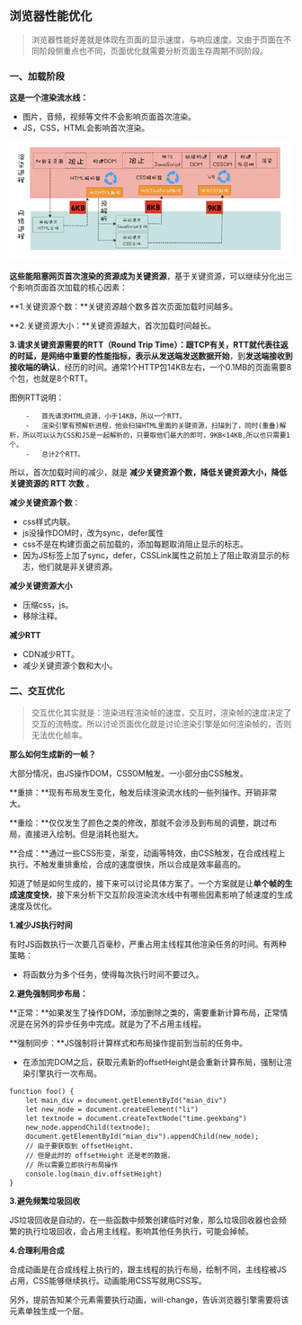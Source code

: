 ## 浏览器性能优化

> 浏览器性能好差就是体现在页面的显示速度，与响应速度。又由于页面在不同阶段侧重点也不同，页面优化就需要分析页面生存周期不同阶段。

### 一、加载阶段

**这是一个渲染流水线：**

- 图片，音频，视频等文件不会影响页面首次渲染。
- JS，CSS，HTML会影响首次渲染。

![优化](./HTTP/better_1.png)

**这些能阻塞网页首次渲染的资源成为关键资源**，基于关键资源，可以继续分化出三个影响页面首次加载的核心因素：

**1.关键资源个数：**关键资源越个数多首次页面加载时间越多。

**2.关键资源大小：**关键资源越大，首次加载时间越长。

**3.请求关键资源需要的RTT（Round Trip Time）：**跟TCP有关，RTT就代表往返的时延，是网络中重要的性能指标，表示从发送端**发送数据开始**，到**发送端接收到接收端的确认**，经历的时间。通常1个HTTP包14KB左右，一个0.1MB的页面需要8个包，也就是8个RTT。

图例RTT说明：

		-	首先请求HTML资源，小于14KB，所以一个RTT。
		-	渲染引擎有预解析进程，他会扫描HTML里面的关键资源，扫描到了，同时(重叠)解析，所以可以认为CSS和JS是一起解析的，只要取他们最大的即可，9KB<14KB,所以也只需要1个。
		-	总计2个RTT。



所以，首次加载时间的减少，就是 **减少关键资源个数，降低关键资源大小，降低关键资源的 RTT 次数** 。

**减少关键资源个数**：

- css样式内联。
- js没操作DOM时，改为sync，defer属性
- css不是在构建页面之前加载的，添加每题取消阻止显示的标志。
- 因为JS标签上加了sync，defer，CSSLink属性之前加上了阻止取消显示的标志，他们就是非关键资源。

**减少关键资源大小**

- 压缩css，js。
- 移除注释。

**减少RTT**

- CDN减少RTT。
- 减少关键资源个数和大小。

### 二、交互优化

> 交互优化其实就是：渲染进程渲染帧的速度，交互时，渲染帧的速度决定了交互的流畅度。所以讨论页面优化就是讨论渲染引擎是如何渲染帧的，否则无法优化帧率。

**那么如何生成新的一帧？**

大部分情况，由JS操作DOM，CSSOM触发。一小部分由CSS触发。

**重排：**现有布局发生变化，触发后续渲染流水线的一些列操作。开销非常大。

**重绘：**仅仅发生了颜色之类的修改，那就不会涉及到布局的调整，跳过布局，直接进入绘制。但是消耗也挺大。

**合成：**通过一些CSS形变，渐变，动画等特效，由CSS触发，在合成线程上执行。不触发重排重绘，合成的速度很快，所以合成是效率最高的。

知道了帧是如何生成的，接下来可以讨论具体方案了。一个方案就是让**单个帧的生成速度变快**，接下来分析下交互阶段渲染流水线中有哪些因素影响了帧速度的生成速度及优化。



**1.减少JS执行时间**

有时JS函数执行一次要几百毫秒，严重占用主线程其他渲染任务的时间。有两种策略：

- 将函数分为多个任务，使得每次执行时间不要过久。

**2.避免强制同步布局：**

**正常：**如果发生了操作DOM，添加删除之类的，需要重新计算布局，正常情况是在另外的异步任务中完成。就是为了不占用主线程。

**强制同步：**JS强制将计算样式和布局操作提前到当前的任务中。

- 在添加完DOM之后，获取元素新的offsetHeight是会重新计算布局，强制让渲染引擎执行一次布局。

```
function foo() {
    let main_div = document.getElementById("mian_div")
    let new_node = document.createElement("li")
    let textnode = document.createTextNode("time.geekbang")
    new_node.appendChild(textnode);
    document.getElementById("mian_div").appendChild(new_node);
    // 由于要获取到 offsetHeight，
    // 但是此时的 offsetHeight 还是老的数据，
    // 所以需要立即执行布局操作
    console.log(main_div.offsetHeight)
}
```

**3.避免频繁垃圾回收**

JS垃圾回收是自动的，在一些函数中频繁创建临时对象，那么垃圾回收器也会频繁的执行垃圾回收，会占用主线程。影响其他任务执行，可能会掉帧。

**4.合理利用合成**

合成动画是在合成线程上执行的，跟主线程的执行布局，绘制不同，主线程被JS占用，CSS能够继续执行。动画能用CSS写就用CSS写。

另外，提前告知某个元素需要执行动画，will-change，告诉浏览器引擎需要将该元素单独生成一个层。